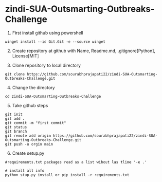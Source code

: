 # zindi-SUA-Outsmarting-Outbreaks-Challenge

1. First install github using powershell

```
winget install --id Git.Git -e --source winget
```

2. Create repository at github with Name, Readme.md, .gitignore[Python], License[MIT]

3. Clone repository to local directory

```
git clone https://github.com/sourabhprajapati22/zindi-SUA-Outsmarting-Outbreaks-Challenge.git
```

4. Change the directory

```
cd zindi-SUA-Outsmarting-Outbreaks-Challenge
```
5. Take github steps

```
git init
git add .
git commit -m "first commit"
git status
git branch
git remote add origin https://github.com/sourabhprajapati22/zindi-SUA-Outsmarting-Outbreaks-Challenge.git
git push -u orgin main
```
6. Create setup.py

```
#requirements.txt packages read as a list wihout las tline '-e .'

# install all info
python stup.py install or pip install -r requirements.txt
```
